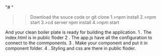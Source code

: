 "# "
>> Download the souce code or git clone
>>  1.>npm install
>>  2.>npm start
>>  3.>cd server npm install
>>  4.>npm start

And your clean boiler plate is ready for building the application.
1 . The index.html is in public floder
2 . The app.js have all the configuration to connect to the commponents.
3 . Make your component and put it in component folder.
4 . Styling and css are there in public floder.
